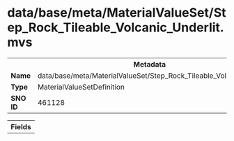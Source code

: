 <h1>data/base/meta/MaterialValueSet/Step_Rock_Tileable_Volcanic_Underlit.mvs</h1><table><tr><th colspan="100%">Metadata</th></tr><tr><td><b>Name</b></td><td>data/base/meta/MaterialValueSet/Step_Rock_Tileable_Volcanic_Underlit.mvs</td></tr><tr><td><b>Type</b></td><td>MaterialValueSetDefinition</td></tr><tr><td><b>SNO ID</b></td><td>461128</td></tr></table>

<table><tr><th colspan="100%">Fields</th></tr></table>

